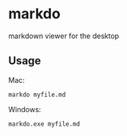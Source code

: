 markdo
======

markdown viewer for the desktop

Usage
-----

Mac:

    markdo myfile.md

Windows:

    markdo.exe myfile.md

